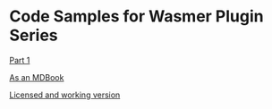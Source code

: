 # Code Samples for Wasmer Plugin Series
[Part 1](https://wiredforge.com/blog/wasmer-plugin-pt-1/index.html)

[As an MDBook](https://freemasen.github.io/wiredforge-wasmer-plugin-code/)

[Licensed and working version](https://github.com/FreeMasen/wasmer-plugin)
